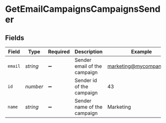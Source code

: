 # GetEmailCampaignsCampaignsSender


## Fields

| Field                        | Type                         | Required                     | Description                  | Example                      |
| ---------------------------- | ---------------------------- | ---------------------------- | ---------------------------- | ---------------------------- |
| `email`                      | *string*                     | :heavy_minus_sign:           | Sender email of the campaign | marketing@mycompany.com      |
| `id`                         | *number*                     | :heavy_minus_sign:           | Sender id of the campaign    | 43                           |
| `name`                       | *string*                     | :heavy_minus_sign:           | Sender name of the campaign  | Marketing                    |